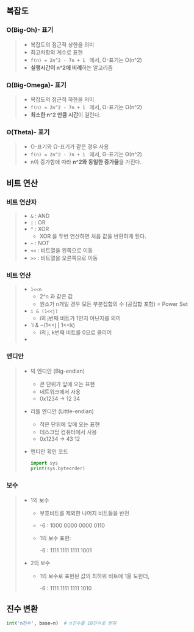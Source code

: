 ## 복잡도

### O(Big-Oh)- 표기

> - 복잡도의 점근적 상한을 의미
> - 최고차항의 계수로 표현
> - `f(n) = 2n^2 - 7n + 1 ` 에서, O-표기는 O(n^2) 
> - **실행시간이 n^2에 비례**하는 알고리즘

### Ω(Big-Omega)- 표기

> - 복잡도의 점근적 하한을 의미
> - `f(n) = 2n^2 - 7n + 1 ` 에서, Ω-표기는 Ω(n^2) 
> - **최소한 n^2 만큼 시간**이 걸린다.

### Θ(Theta)- 표기

> - O-표기와 Ω-표기가 같은 경우 사용
> - `f(n) = 2n^2 - 7n + 1 ` 에서, Θ-표기는 Θ(n^2)
> - n이 증가함에 따라 **n^2와 동일한 증가율**을 가진다.



## 비트 연산

### 비트 연산자

> - `&` : AND
> - `|` : OR
> - `^` : XOR
>   - XOR 을 두번 연산하면 처음 값을 반환하게 된다.
> - `~` : NOT
> - `<<` : 비트열을 왼쪽으로 이동
> - `>>` : 비트열을 오른쪽으로 이동

### 비트 연산

> - `1<<n` 
>   - 2^n 과 같은 값
>   - 원소가 n개일 경우 모든 부분집합의 수 (공집합 포함) = Power Set
> - `i & (1<<j)`
>   - i의 j번째 비트가 1인지 아닌지를 의미
> - `i & ~(1<<j | 1<<k)
>   - i의 j, k번째 비트를 0으로 클리어
> - 

### 엔디안

> - 빅 엔디안 (Big-endian)
>
>   - 큰 단위가 앞에 오는 표현
>   - 네트워크에서 사용
>   - 0x1234 -> 12 34
>
> - 리틀 엔디안 (Little-endian)
>
>   - 작은 단위에 앞에 오는 표현
>   - 데스크탑 컴퓨터에서 사용
>   - 0x1234 -> 43 12
>
> - 엔디안 확인 코드
>
>   ```python
>   import sys
>   print(sys.byteorder)
>   ```
>
>   

### 보수

> - 1의 보수
>
>   - 부호비트를 제외한 나머지 비트들을 반전
>
>   - -6 : 1000 0000 0000 0110
>
>   - 1의 보수 표현: 
>
>     -6 : 1111 1111 1111 1001
>
> - 2의 보수
>
>   - 1의 보수로 표현된 값의 최하위 비트에 1울 도헌더,
>
>     -6 : 1111 1111 1111 1010

## 진수 변환

```python
int('n진수', base=n)  # n진수를 10진수로 변환
```

